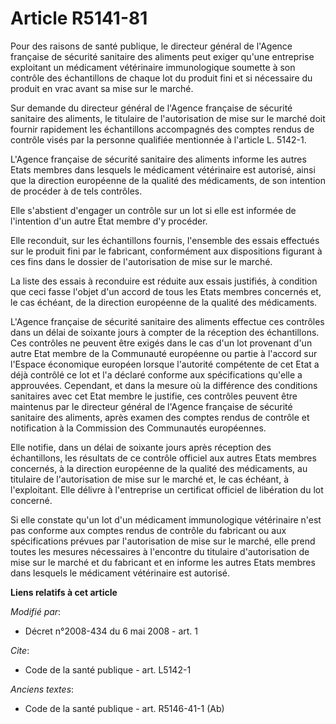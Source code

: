 # Article R5141-81

Pour des raisons de santé publique, le directeur général de l'Agence française de sécurité sanitaire des aliments peut exiger
qu'une entreprise exploitant un médicament vétérinaire immunologique soumette à son contrôle des échantillons de chaque lot
du produit fini et si nécessaire du produit en vrac avant sa mise sur le marché. 

Sur demande du directeur général de l'Agence française de sécurité sanitaire des aliments, le titulaire de l'autorisation de
mise sur le marché doit fournir rapidement les échantillons accompagnés des comptes rendus de contrôle visés par la personne
qualifiée mentionnée à l'article L. 5142-1. 

L'Agence française de sécurité sanitaire des aliments informe les autres Etats membres dans lesquels le médicament
vétérinaire est autorisé, ainsi que la direction européenne de la qualité des médicaments, de son intention de procéder à de
tels contrôles. 

Elle s'abstient d'engager un contrôle sur un lot si elle est informée de l'intention d'un autre Etat membre d'y procéder. 

Elle reconduit, sur les échantillons fournis, l'ensemble des essais effectués sur le produit fini par le fabricant,
conformément aux dispositions figurant à ces fins dans le dossier de l'autorisation de mise sur le marché. 

La liste des essais à reconduire est réduite aux essais justifiés, à condition que ceci fasse l'objet d'un accord de tous les
Etats membres concernés et, le cas échéant, de la direction européenne de la qualité des médicaments. 

L'Agence française de sécurité sanitaire des aliments effectue ces contrôles dans un délai de soixante jours à compter de la
réception des échantillons. Ces contrôles ne peuvent être exigés dans le cas d'un lot provenant d'un autre Etat membre de la
Communauté européenne ou partie à l'accord sur l'Espace économique européen lorsque l'autorité compétente de cet Etat a déjà
contrôlé ce lot et l'a déclaré conforme aux spécifications qu'elle a approuvées. Cependant, et dans la mesure où la
différence des conditions sanitaires avec cet Etat membre le justifie, ces contrôles peuvent être maintenus par le directeur
général de l'Agence française de sécurité sanitaire des aliments, après examen des comptes rendus de contrôle et notification
à la Commission des Communautés européennes. 

Elle notifie, dans un délai de soixante jours après réception des échantillons, les résultats de ce contrôle officiel aux
autres Etats membres concernés, à la direction européenne de la qualité des médicaments, au titulaire de l'autorisation de
mise sur le marché et, le cas échéant, à l'exploitant. Elle délivre à l'entreprise un certificat officiel de libération du
lot concerné. 

Si elle constate qu'un lot d'un médicament immunologique vétérinaire n'est pas conforme aux comptes rendus de contrôle du
fabricant ou aux spécifications prévues par l'autorisation de mise sur le marché, elle prend toutes les mesures nécessaires à
l'encontre du titulaire d'autorisation de mise sur le marché et du fabricant et en informe les autres Etats membres dans
lesquels le médicament vétérinaire est autorisé.

**Liens relatifs à cet article**

_Modifié par_:

  - Décret n°2008-434 du 6 mai 2008 - art. 1

_Cite_:

  - Code de la santé publique - art. L5142-1

_Anciens textes_:

  - Code de la santé publique - art. R5146-41-1 (Ab)
